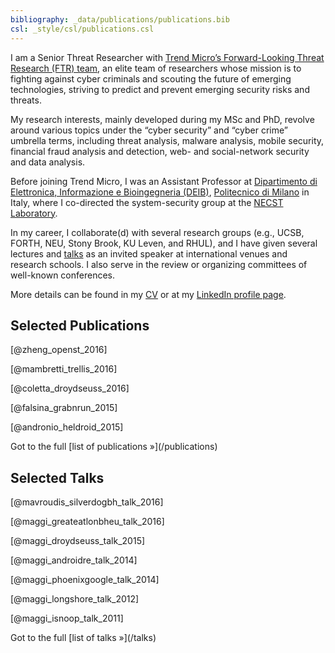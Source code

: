 ```yaml
---
bibliography: _data/publications/publications.bib
csl: _style/csl/publications.csl
---
```


I am a Senior Threat Researcher with [Trend Micro’s Forward-Looking Threat
Research (FTR)
team](http://www.trendmicro.com/vinfo/us/security/research-and-analysis/), an
elite team of researchers whose mission is to fighting against cyber criminals
and scouting the future of emerging technologies, striving to predict and
prevent emerging security risks and threats.

My research interests, mainly developed during my MSc and PhD, revolve around
various topics under the “cyber security” and “cyber crime” umbrella terms,
including threat analysis, malware analysis, mobile security, financial fraud
analysis and detection, web- and social-network security and data analysis.

Before joining Trend Micro, I was an Assistant Professor at
[Dipartimento di Elettronica, Informazione e Bioingegneria
(DEIB)](http://www.deib.polimi.it), [Politecnico di Milano](http://polimi.it)
in Italy, where I co-directed the system-security group at the [NECST
Laboratory](http://necst.it).

In my career, I collaborate(d) with several research groups (e.g., UCSB, FORTH,
NEU, Stony Brook, KU Leven, and RHUL), and I have given several lectures and
[talks](/talks) as an invited speaker at international venues and research
schools. I also serve in the review or organizing committees of well-known
conferences.

More details can be found in my [CV](http://cv.maggi.cc) or at my [LinkedIn
profile page](https://linkedin.com/in/phretor).

## Selected Publications
[@zheng_openst_2016]

[@mambretti_trellis_2016]

[@coletta_droydseuss_2016]

[@falsina_grabnrun_2015]

[@andronio_heldroid_2015]

<p class="text-right">Got to the full [list of publications &raquo;](/publications)</p>

## Selected Talks
[@mavroudis_silverdogbh_talk_2016]

[@maggi_greateatlonbheu_talk_2016]

[@maggi_droydseuss_talk_2015]

[@maggi_androidre_talk_2014]

[@maggi_phoenixgoogle_talk_2014]

[@maggi_longshore_talk_2012]

[@maggi_isnoop_talk_2011]

<p class="text-right">Got to the full [list of talks &raquo;](/talks)</p>
